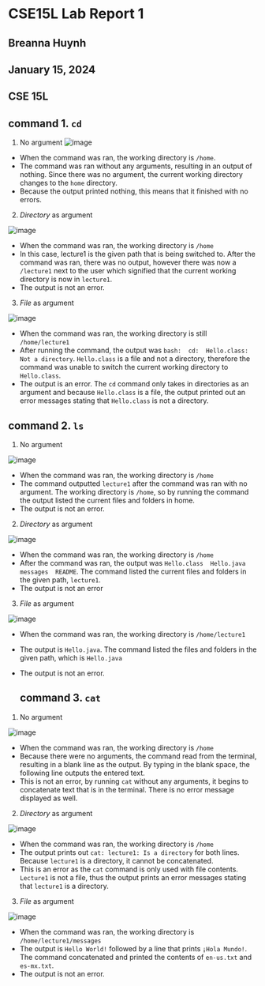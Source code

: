 # CSE15L Lab Report 1
## Breanna Huynh
## January 15, 2024
## CSE 15L


## command 1. `cd`
1. No argument
![image](https://github.com/beeannah/cse15l-lab-reports/assets/156740070/67cfd5c7-a4f0-4e34-b1a4-9e67240d7914)

* When the command was ran, the working directory is `/home`.
* The command was ran without any arguments, resulting in an output of nothing. Since there was no argument, the current working directory changes to the `home` directory. 
* Because the output printed nothing, this means that it finished with no errors.

2. *Directory* as argument
   
![image](https://github.com/beeannah/cse15l-lab-reports/assets/156740070/c737c5a4-e07f-4db6-a703-6e5be09287f3)

* When the command was ran, the working directory is `/home`
* In this case, lecture1 is the given path that is being switched to. After the command was ran, there was no output, however there was now a `/lecture1` next to the user which signified that the current working directory is now in `lecture1`.
* The output is not an error.

3. *File* as argument
   
![image](https://github.com/beeannah/cse15l-lab-reports/assets/156740070/084f6d0f-4d56-4e1c-a4e6-75b135965750)


* When the command was ran, the working directory is still `/home/lecture1`
* After running the command, the output was `bash:  cd:  Hello.class: Not a directory`. `Hello.class` is a file and not a directory, therefore the command was unable to switch the current working directory to `Hello.class`. 
* The output is an error. The `cd` command only takes in directories as an argument and because `Hello.class` is a file, the output printed out an error messages stating that `Hello.class` is not a directory. 

## command 2. `ls`
1. No argument

![image](https://github.com/beeannah/cse15l-lab-reports/assets/156740070/4e76f4d4-b02a-4680-98dc-9d5e54ca3ef1)

* When the command was ran, the working directory is `/home`
* The command outputted `lecture1` after the command was ran with no argument. The working directory is `/home`, so by running the command the output listed the current files and folders in home.
* The output is not an error.

2. *Directory* as argument

![image](https://github.com/beeannah/cse15l-lab-reports/assets/156740070/00d36280-6a71-468d-b384-63d834135e20)

* When the command was ran, the working directory is `/home`
* After the command was ran, the output was `Hello.class  Hello.java  messages  README`. The command listed the current files and folders in the given path, `lecture1`. 
* The output is not an error

3. *File* as argument

![image](https://github.com/beeannah/cse15l-lab-reports/assets/156740070/a6e0f8d8-261e-4bd8-b547-b073793fc157)

* When the command was ran, the working directory is `/home/lecture1`
* The output is `Hello.java`. The command listed the files and folders in the given path, which is `Hello.java`
* The output is not an error.

  ## command 3. `cat`
1. No argument

![image](https://github.com/beeannah/cse15l-lab-reports/assets/156740070/beb06d34-9ce8-47e0-b18a-b7b7289b6bd3)

* When the command was ran, the working directory is `/home`
* Because there were no arguments, the command read from the terminal, resulting in a blank line as the output. By typing in the blank space, the following line outputs the entered text.
* This is not an error, by running `cat` without any arguments, it begins to concatenate text that is in the terminal. There is no error message displayed as well.

2. *Directory* as argument

![image](https://github.com/beeannah/cse15l-lab-reports/assets/156740070/6e803e29-d11e-4cbf-a1e3-8c721272c958)

* When the command was ran, the working directory is `/home`
* The output prints out `cat: lecture1: Is a directory` for both lines. Because `lecture1` is a directory, it cannot be concatenated. 
* This is an error as the `cat` command is only used with file contents. `Lecture1` is not a file, thus the output prints an error messages stating that `lecture1` is a directory. 

3. *File* as argument

![image](https://github.com/beeannah/cse15l-lab-reports/assets/156740070/18ea2a5e-8da3-498a-ba86-b0a98da36a6b)

* When the command was ran, the working directory is `/home/lecture1/messages`
* The output is `Hello World!` followed by a line that prints `¡Hola Mundo!`. The command concatenated and printed the contents of `en-us.txt` and `es-mx.txt`.
* The output is not an error.

